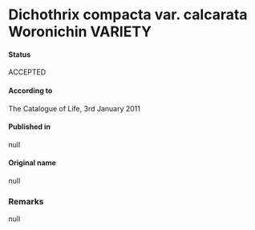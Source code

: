 # Dichothrix compacta var. calcarata Woronichin VARIETY

#### Status
ACCEPTED

#### According to
The Catalogue of Life, 3rd January 2011

#### Published in
null

#### Original name
null

### Remarks
null